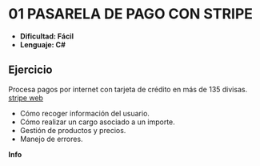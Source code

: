 # 01 PASARELA DE PAGO CON STRIPE
- **Dificultad: Fácil**
- **Lenguaje: C#**

## Ejercicio
Procesa pagos por internet con tarjeta de crédito en más de 135 divisas. [stripe web](https://stripe.com/es)

- Cómo recoger información del usuario.
- Cómo realizar un cargo asociado a un importe.
- Gestión de productos y precios.
- Manejo de errores.

**Info**
